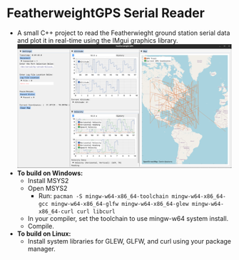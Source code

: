 # FeatherweightGPS Serial Reader
- A small C++ project to read the Featherwieght ground station serial data and plot it in real-time using the IMgui graphics library.
![Image](FeatherweightGUI.png)
- **To build on Windows:**
  - Install MSYS2
  - Open MSYS2
    - Run: `pacman -S mingw-w64-x86_64-toolchain mingw-w64-x86_64-gcc mingw-w64-x86_64-glfw mingw-w64-x86_64-glew mingw-w64-x86_64-curl curl libcurl`
  - In your compiler, set the toolchain to use mingw-w64 system install.
  - Compile.
- **To build on Linux:**
  - Install system libraries for GLEW, GLFW, and curl using your package manager.
